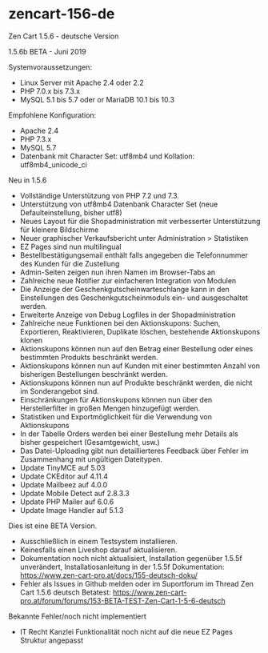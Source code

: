 # zencart-156-de
Zen Cart 1.5.6 - deutsche Version

1.5.6b BETA - Juni 2019

Systemvoraussetzungen:
* Linux Server mit Apache 2.4 oder 2.2
* PHP 7.0.x bis 7.3.x
* MySQL 5.1 bis 5.7 oder or MariaDB 10.1 bis 10.3

Empfohlene Konfiguration:
* Apache 2.4
* PHP 7.3.x
* MySQL 5.7
* Datenbank mit Character Set: utf8mb4 und Kollation: utf8mb4_unicode_ci 

Neu in 1.5.6
* Vollständige Unterstützung von PHP 7.2 und 7.3.
* Unterstützung von utf8mb4 Datenbank Character Set (neue Defaulteinstellung, bisher utf8)
* Neues Layout für die Shopadministration mit verbesserter Unterstützung für kleinere Bildschirme
* Neuer graphischer Verkaufsbericht unter Administration > Statistiken
* EZ Pages sind nun multilingual
* Bestellbestätigungsemail enthält falls angegeben die Telefonnummer des Kunden für die Zustellung
* Admin-Seiten zeigen nun ihren Namen im Browser-Tabs an
* Zahlreiche neue Notifier zur einfacheren Integration von Modulen
* Die Anzeige der Geschenkgutscheinwarteschlange kann in den Einstellungen des Geschenkgutscheinmoduls ein- und ausgeschaltet werden.
* Erweiterte Anzeige von Debug Logfiles in der Shopadministration
* Zahlreiche neue Funktionen bei den Aktionskupons: Suchen, Exportieren, Reaktivieren, Duplikate löschen, bestehende Aktionskupons klonen
* Aktionskupons können nun auf den Betrag einer Bestellung oder eines bestimmten Produkts beschränkt werden.
* Aktionskupons können nun auf Kunden mit einer bestimmten Anzahl von bisherigen Bestellungen beschränkt werden.
* Aktionskupons können nun auf Produkte beschränkt werden, die nicht im Sonderangebot sind.
* Einschränkungen für Aktionskupons können nun über den Herstellerfilter in großen Mengen hinzugefügt werden.
* Statistiken und Exportmöglichkeit für die Verwendung von Aktionskupons
* In der Tabelle Orders werden bei einer Bestellung mehr Details als bisher gespeichert (Gesamtgewicht, usw.)
* Das Datei-Uploading gibt nun detaillierteres Feedback über Fehler im Zusammenhang mit ungültigen Dateitypen.
* Update TinyMCE auf 5.03
* Update CKEditor auf 4.11.4
* Update Mailbeez auf 4.0.0
* Update Mobile Detect auf 2.8.3.3
* Update PHP Mailer auf 6.0.6
* Update Image Handler auf 5.1.3

Dies ist eine BETA Version.
* Ausschließlich in einem Testsystem installieren.
* Keinesfalls einen Liveshop darauf aktualisieren.
* Dokumentation noch nicht aktualisiert, Installation gegenüber 1.5.5f unverändert, Installatiosanleitung in der 1.5.5f Dokumentation:
  https://www.zen-cart-pro.at/docs/155-deutsch-doku/
* Fehler als Issues in Github melden oder im Suportforum im Thread Zen Cart 1.5.6 deutsch Betatest:
  https://www.zen-cart-pro.at/forum/forums/153-BETA-TEST-Zen-Cart-1-5-6-deutsch

Bekannte Fehler/noch nicht implementiert
* IT Recht Kanzlei Funktionalität noch nicht auf die neue EZ Pages Struktur angepasst
